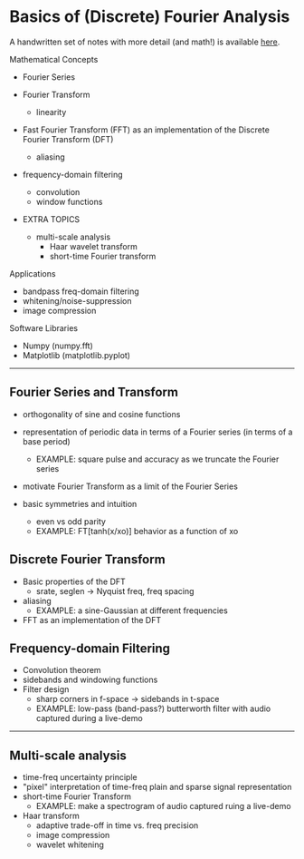 # Basics of (Discrete) Fourier Analysis

A handwritten set of notes with more detail (and math!) is available [here](https://github.com/uchicago-gw/lectures-fall2018/blob/master/lecture_notes/fourier_analysis-handwritten.pdf).

Mathematical Concepts

  * Fourier Series
  * Fourier Transform
    * linearity
  * Fast Fourier Transform (FFT) as an implementation of the Discrete Fourier Transform (DFT)
    * aliasing
  * frequency-domain filtering
    * convolution
    * window functions

  * EXTRA TOPICS
    * multi-scale analysis
      * Haar wavelet transform
      * short-time Fourier transform

Applications

  * bandpass freq-domain filtering
  * whitening/noise-suppression
  * image compression

Software Libraries

  * Numpy (numpy.fft)
  * Matplotlib (matplotlib.pyplot)

--------------------------------------------------

## Fourier Series and Transform

  * orthogonality of sine and cosine functions
  * representation of periodic data in terms of a Fourier series (in terms of a base period)
    * EXAMPLE: square pulse and accuracy as we truncate the Fourier series 

  * motivate Fourier Transform as a limit of the Fourier Series

  * basic symmetries and intuition
    * even vs odd parity
    * EXAMPLE: FT[tanh(x/xo)] behavior as a function of xo

## Discrete Fourier Transform

  * Basic properties of the DFT
    * srate, seglen -> Nyquist freq, freq spacing
  * aliasing
    * EXAMPLE: a sine-Gaussian at different frequencies
  * FFT as an implementation of the DFT

## Frequency-domain Filtering

  * Convolution theorem
  * sidebands and windowing functions
  * Filter design
    * sharp corners in f-space -> sidebands in t-space
    * EXAMPLE: low-pass (band-pass?) butterworth filter with audio captured during a live-demo

--------------------------------------------------

## Multi-scale analysis

  * time-freq uncertainty principle
  * "pixel" interpretation of time-freq plain and sparse signal representation
  * short-time Fourier Transform
    * EXAMPLE: make a spectrogram of audio captured ruing a live-demo
  * Haar transform
    * adaptive trade-off in time vs. freq precision
    * image compression
    * wavelet whitening
